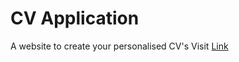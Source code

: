 # CV Application

A website to create your personalised CV's
Visit [Link](https://durgeshbg.github.io/cv-app)
